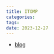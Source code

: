 ```yaml
---
title: ITOMP
categories: 
tags: 
date: 2023-12-27
---
```


- [blog](https://gamma.cs.unc.edu/ITOMP/ITOMP_ROS/)